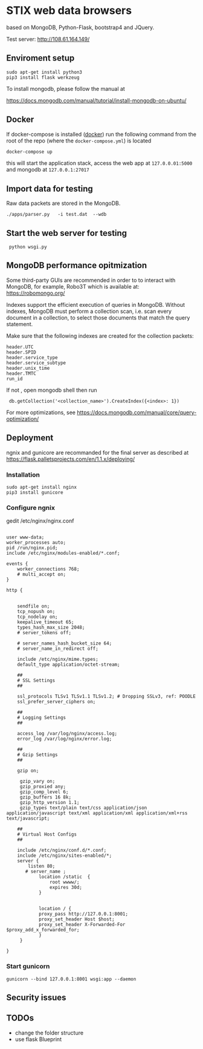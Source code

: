 # STIX web data browsers 

based on MongoDB, Python-Flask, bootstrap4  and JQuery.

Test server:  http://108.61.164.149/

## Enviroment setup


```
sudo apt-get install python3
pip3 install flask werkzeug 
```
To install mongodb, please follow the manual at 

https://docs.mongodb.com/manual/tutorial/install-mongodb-on-ubuntu/
 
## Docker
 
If docker-compose is installed ([docker](https://docs.docker.com/install/)) run the following command from the root of the repo (where the `docker-compose.yml`) is located
```bash
docker-compose up
```
this will start the application stack, access the web app at  `127.0.0.01:5000` and mongodb at `127.0.0.1:27017`
 
##  Import data for testing

Raw data packets are stored in the MongoDB. 

```
./apps/parser.py   -i test.dat  --wdb
```


## Start the web server for testing

```
 python wsgi.py
```


## MongoDB performance opitmization


Some third-party GUIs are recommended in order to to interact with MongoDB,  for example, Robo3T which is available at:
https://robomongo.org/

Indexes support the efficient execution of queries in MongoDB. Without indexes, MongoDB must perform a collection scan, i.e. scan every document in a collection, to select those documents that match the query statement.

 Make sure that the following indexes are created for the collection packets:
```
header.UTC
header.SPID
header.service_type
header.service_subtype
header.unix_time
header.TMTC
run_id

```

If not , open mongodb shell then run
```
 db.getCollection('<collection_name>').CreateIndex({<index>: 1})
```
 

For more optimizations, see https://docs.mongodb.com/manual/core/query-optimization/



## Deployment


ngnix and gunicore are recommanded for the final server as described at 
https://flask.palletsprojects.com/en/1.1.x/deploying/

### Installation
```
sudo apt-get install nginx
pip3 install gunicore
```

### Configure ngnix
gedit /etc/nginx/nginx.conf

```

user www-data;
worker_processes auto;
pid /run/nginx.pid;
include /etc/nginx/modules-enabled/*.conf;

events {
	worker_connections 768;
	# multi_accept on;
}

http {


	sendfile on;
	tcp_nopush on;
	tcp_nodelay on;
	keepalive_timeout 65;
	types_hash_max_size 2048;
	# server_tokens off;

	# server_names_hash_bucket_size 64;
	# server_name_in_redirect off;

	include /etc/nginx/mime.types;
	default_type application/octet-stream;

	##
	# SSL Settings
	##

	ssl_protocols TLSv1 TLSv1.1 TLSv1.2; # Dropping SSLv3, ref: POODLE
	ssl_prefer_server_ciphers on;

	##
	# Logging Settings
	##

	access_log /var/log/nginx/access.log;
	error_log /var/log/nginx/error.log;

	##
	# Gzip Settings
	##

	gzip on;

	 gzip_vary on;
	 gzip_proxied any;
	 gzip_comp_level 6;
	 gzip_buffers 16 8k;
	 gzip_http_version 1.1;
	 gzip_types text/plain text/css application/json application/javascript text/xml application/xml application/xml+rss text/javascript;

	##
	# Virtual Host Configs
	##

	include /etc/nginx/conf.d/*.conf;
	include /etc/nginx/sites-enabled/*;
	server {
	    listen 80;
	   # server_name ; 
			location /static  {
			    root wwww/;
			    expires 30d;
			}


		    location / {
			proxy_pass http://127.0.0.1:8001; 
			proxy_set_header Host $host;
			proxy_set_header X-Forwarded-For $proxy_add_x_forwarded_for;
		    }
	 }

}
```
### Start gunicorn

```
gunicorn --bind 127.0.0.1:8001 wsgi:app --daemon
```



## Security issues



## TODOs
 
 - change the folder structure
 - use flask Blueprint
